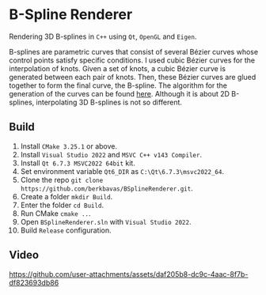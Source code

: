 # B-Spline Renderer 
Rendering 3D B-splines in ``C++`` using ``Qt``, ``OpenGL`` and ``Eigen``.

B-splines are parametric curves that consist of several Bézier curves whose control points satisfy specific conditions.
I used cubic Bézier curves for the interpolation of knots. Given a set of knots, 
a cubic Bézier curve is generated between each pair of knots. 
Then, these Bézier curves are glued together to form the final curve, the B-spline.
The algorithm for the generation of the curves can be found [here](https://www.math.ucla.edu/~baker/149.1.02w/handouts/dd_splines.pdf). Although it is about 2D B-splines, interpolating 3D B-splines is not so different.

## Build
1) Install `CMake 3.25.1` or above.
2) Install `Visual Studio 2022` and `MSVC C++ v143 Compiler`.
3) Install `Qt 6.7.3 MSVC2022 64bit` kit.
4) Set environment variable `Qt6_DIR` as `C:\Qt\6.7.3\msvc2022_64`.
5) Clone the repo `git clone https://github.com/berkbavas/BSplineRenderer.git`.
6) Create a folder `mkdir Build`.
7) Enter the folder `cd Build`.
8) Run CMake `cmake ..`.
9) Open `BSplineRenderer.sln` with `Visual Studio 2022`.
10) Build `Release` configuration.

## Video
https://github.com/user-attachments/assets/daf205b8-dc9c-4aac-8f7b-df823693db86

